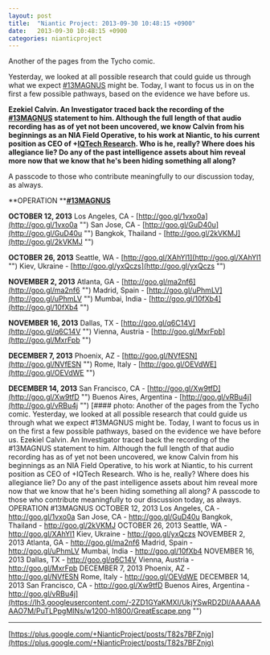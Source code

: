 ```yaml
---
layout: post
title:  "Niantic Project: 2013-09-30 10:48:15 +0900"
date:   2013-09-30 10:48:15 +0900
categories: nianticproject
---
```

Another of the pages from the Tycho comic.

Yesterday, we looked at all possible research that could guide us through what we expect [#13MAGNUS](https://plus.google.com/s/%2313MAGNUS "") might be. Today, I want to focus us in on the first a few possible pathways, based on the evidence we have before us. 

**Ezekiel Calvin. An Investigator traced back the recording of the ****[#13MAGNUS](https://plus.google.com/s/%2313MAGNUS "")**** statement to him. Although the full length of that audio recording has as of yet not been uncovered, we know Calvin from his beginnings as an NIA Field Operative, to his work at Niantic, to his current position as CEO of ****+[IQTech Research](https://plus.google.com/108020987035258478791 "")****. Who is he, really? Where does his allegiance lie? Do any of the past intelligence assets about him reveal more now that we know that he's been hiding something all along?**

A passcode to those who contribute meaningfully to our discussion today, as always.

**OPERATION ****[#13MAGNUS](https://plus.google.com/s/%2313MAGNUS "")**

**OCTOBER 12, 2013**
Los Angeles, CA - [http://goo.gl/1vxo0a](http://goo.gl/1vxo0a "")
San Jose, CA - [http://goo.gl/GuD40u](http://goo.gl/GuD40u "")
Bangkok, Thailand - [http://goo.gl/2kVKMJ](http://goo.gl/2kVKMJ "")

**OCTOBER 26, 2013**
Seattle, WA - [http://goo.gl/XAhYl1](http://goo.gl/XAhYl1 "")
Kiev, Ukraine - [http://goo.gl/yxQczs](http://goo.gl/yxQczs "")

**NOVEMBER 2, 2013**
Atlanta, GA - [http://goo.gl/ma2nf6](http://goo.gl/ma2nf6 "")
Madrid, Spain - [http://goo.gl/uPhmLV](http://goo.gl/uPhmLV "")
Mumbai, India - [http://goo.gl/10fXb4](http://goo.gl/10fXb4 "")

**NOVEMBER 16, 2013**
Dallas, TX - [http://goo.gl/q6C14V](http://goo.gl/q6C14V "")
Vienna, Austria - [http://goo.gl/MxrFpb](http://goo.gl/MxrFpb "")

**DECEMBER 7, 2013**
Phoenix, AZ - [http://goo.gl/NVfESN](http://goo.gl/NVfESN "")
Rome, Italy - [http://goo.gl/OEVdWE](http://goo.gl/OEVdWE "")

**DECEMBER 14, 2013**
San Francisco, CA - [http://goo.gl/Xw9tfD](http://goo.gl/Xw9tfD "")
Buenos Aires, Argentina - [http://goo.gl/vRBu4j](http://goo.gl/vRBu4j "")
[#### photo: Another of the pages from the Tycho comic.
Yesterday, we looked at all possible research that could guide us through what we expect #13MAGNUS might be. Today, I want to focus us in on the first a few possible pathways, based on the evidence we have before us.
Ezekiel Calvin. An Investigator traced back the recording of the #13MAGNUS statement to him. Although the full length of that audio recording has as of yet not been uncovered, we know Calvin from his beginnings as an NIA Field Operative, to his work at Niantic, to his current position as CEO of +IQTech Research. Who is he, really? Where does his allegiance lie? Do any of the past intelligence assets about him reveal more now that we know that he's been hiding something all along?
A passcode to those who contribute meaningfully to our discussion today, as always.
OPERATION #13MAGNUS
OCTOBER 12, 2013
Los Angeles, CA - http://goo.gl/1vxo0a
San Jose, CA - http://goo.gl/GuD40u
Bangkok, Thailand - http://goo.gl/2kVKMJ
OCTOBER 26, 2013
Seattle, WA - http://goo.gl/XAhYl1
Kiev, Ukraine - http://goo.gl/yxQczs
NOVEMBER 2, 2013
Atlanta, GA - http://goo.gl/ma2nf6
Madrid, Spain - http://goo.gl/uPhmLV
Mumbai, India - http://goo.gl/10fXb4
NOVEMBER 16, 2013
Dallas, TX - http://goo.gl/q6C14V
Vienna, Austria - http://goo.gl/MxrFpb
DECEMBER 7, 2013
Phoenix, AZ - http://goo.gl/NVfESN
Rome, Italy - http://goo.gl/OEVdWE
DECEMBER 14, 2013
San Francisco, CA - http://goo.gl/Xw9tfD
Buenos Aires, Argentina - http://goo.gl/vRBu4j](https://lh3.googleusercontent.com/-2ZD1GYaKMXI/UkjYSwRD2DI/AAAAAAAAO7M/PuTLPpgMINs/w1200-h1800/GreatEscape.png "")
- - -
[https://plus.google.com/+NianticProject/posts/T82s7BFZnjg](https://plus.google.com/+NianticProject/posts/T82s7BFZnjg)
